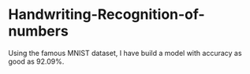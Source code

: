 # Handwriting-Recognition-of-numbers
Using the famous MNIST dataset, I have build a model with accuracy as good as 92.09%.
